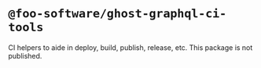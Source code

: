 # `@foo-software/ghost-graphql-ci-tools`

CI helpers to aide in deploy, build, publish, release, etc. This package is not published.
